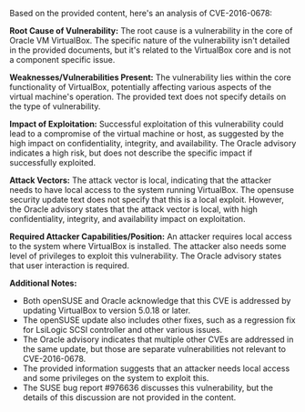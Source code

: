 Based on the provided content, here's an analysis of CVE-2016-0678:

**Root Cause of Vulnerability:**
The root cause is a vulnerability in the core of Oracle VM VirtualBox. The specific nature of the vulnerability isn't detailed in the provided documents, but it's related to the VirtualBox core and is not a component specific issue.

**Weaknesses/Vulnerabilities Present:**
The vulnerability lies within the core functionality of VirtualBox, potentially affecting various aspects of the virtual machine's operation. The provided text does not specify details on the type of vulnerability.

**Impact of Exploitation:**
Successful exploitation of this vulnerability could lead to a compromise of the virtual machine or host, as suggested by the high impact on confidentiality, integrity, and availability. The Oracle advisory indicates a high risk, but does not describe the specific impact if successfully exploited.

**Attack Vectors:**
The attack vector is local, indicating that the attacker needs to have local access to the system running VirtualBox. The opensuse security update text does not specify that this is a local exploit. However, the Oracle advisory states that the attack vector is local, with high confidentiality, integrity, and availability impact on exploitation.

**Required Attacker Capabilities/Position:**
An attacker requires local access to the system where VirtualBox is installed. The attacker also needs some level of privileges to exploit this vulnerability. The Oracle advisory states that user interaction is required.

**Additional Notes:**
- Both openSUSE and Oracle acknowledge that this CVE is addressed by updating VirtualBox to version 5.0.18 or later.
- The openSUSE update also includes other fixes, such as a regression fix for LsiLogic SCSI controller and other various issues.
- The Oracle advisory indicates that multiple other CVEs are addressed in the same update, but those are separate vulnerabilities not relevant to CVE-2016-0678.
- The provided information suggests that an attacker needs local access and some privileges on the system to exploit this.
- The SUSE bug report #976636 discusses this vulnerability, but the details of this discussion are not provided in the content.